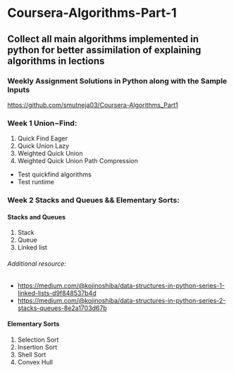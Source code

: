 # Coursera-Algorithms-Part-1

## Collect all main algorithms implemented in python for better assimilation of explaining algorithms in lections
### Weekly Assignment Solutions in Python along with the Sample Inputs
https://github.com/smutneja03/Coursera-Algorithms_Part1

### Week 1 Union−Find:
1. Quick Find Eager
2. Quick Union Lazy
3. Weighted Quick Union
4. Weighted Quick Union Path Compression
* Test quickfind algorithms
* Test runtime
### Week 2 Stacks and Queues && Elementary Sorts:
#### Stacks and Queues
1. Stack
2. Queue
3. Linked list
###### Additional resource:
* https://medium.com/@kojinoshiba/data-structures-in-python-series-1-linked-lists-d9f848537b4d
* https://medium.com/@kojinoshiba/data-structures-in-python-series-2-stacks-queues-8e2a1703d67b
#### Elementary Sorts
1. Selection Sort
2. Insertion Sort
3. Shell Sort
4. Convex Hull

